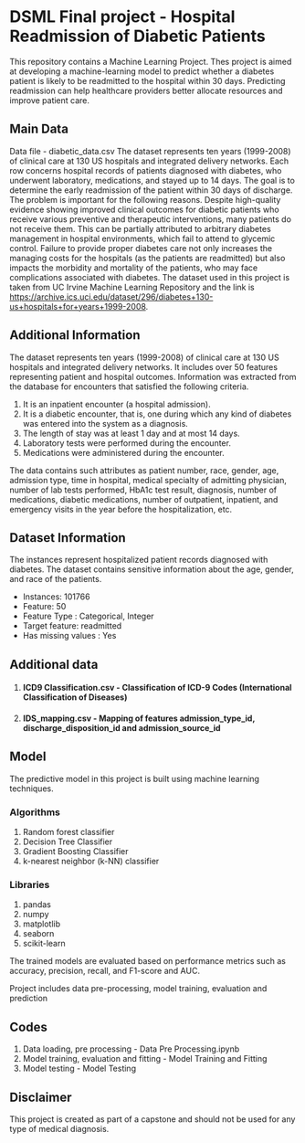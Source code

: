 # DSML Final project - Hospital Readmission of Diabetic Patients
This repository contains a Machine Learning Project. Thes project is aimed at developing a machine-learning model to predict whether a diabetes patient is likely to be readmitted to the hospital within 30 days. Predicting readmission can help healthcare providers better allocate resources and improve patient care.

## Main Data
Data file - diabetic_data.csv
The dataset represents ten years (1999-2008) of clinical care at 130 US hospitals and integrated delivery networks. Each row concerns hospital records of patients diagnosed with diabetes, who underwent laboratory, medications, and stayed up to 14 days. The goal is to determine the early readmission of the patient within 30 days of discharge. The problem is important for the following reasons. Despite high-quality evidence showing improved clinical outcomes for diabetic patients who receive various preventive and therapeutic interventions, many patients do not receive them. This can be partially attributed to arbitrary diabetes management in hospital environments, which fail to attend to glycemic control. Failure to provide proper diabetes care not only increases the managing costs for the hospitals (as the patients are readmitted) but also impacts the morbidity and mortality of the patients, who may face complications associated with diabetes.
The dataset used in this project is taken from UC Irvine Machine Learning Repository and the link is https://archive.ics.uci.edu/dataset/296/diabetes+130-us+hospitals+for+years+1999-2008.

## Additional Information
The dataset represents ten years (1999-2008) of clinical care at 130 US hospitals and integrated delivery networks. It includes over 50 features representing patient and hospital outcomes. Information was extracted from the database for encounters that satisfied the following criteria.
1. It is an inpatient encounter (a hospital admission).
2. It is a diabetic encounter, that is, one during which any kind of diabetes was entered into the system as a diagnosis.
3. The length of stay was at least 1 day and at most 14 days.
4. Laboratory tests were performed during the encounter.
5. Medications were administered during the encounter.

The data contains such attributes as patient number, race, gender, age, admission type, time in hospital, medical specialty of admitting physician, number of lab tests performed, HbA1c test result, diagnosis, number of medications, diabetic medications, number of outpatient, inpatient, and emergency visits in the year before the hospitalization, etc.

## Dataset Information
The instances represent hospitalized patient records diagnosed with diabetes. The dataset contains sensitive information about the age, gender, and race of the patients.

- Instances: 101766
- Feature: 50
- Feature Type : Categorical, Integer
- Target feature: readmitted
- Has missing values : Yes

 ## Additional data
 1. #### ICD9 Classification.csv - Classification of ICD-9 Codes (International Classification of Diseases)
 2. #### IDS_mapping.csv - Mapping of features admission_type_id, discharge_disposition_id and admission_source_id 

## Model
The predictive model in this project is built using machine learning techniques. 
### Algorithms
1. Random forest classifier
2. Decision Tree Classifier
3. Gradient Boosting Classifier
4. k-nearest neighbor (k-NN) classifier

### Libraries
1. pandas
2. numpy
3. matplotlib
4. seaborn
5. scikit-learn

The trained models are evaluated based on performance metrics such as accuracy, precision, recall, and F1-score and AUC.

Project includes data pre-processing, model training, evaluation and prediction
## Codes
1. Data loading, pre processing - Data Pre Processing.ipynb
2. Model training, evaluation and fitting - Model Training and Fitting
3. Model testing - Model Testing

## Disclaimer
This project is created as part of a capstone and should not be used for any type of medical diagnosis.

